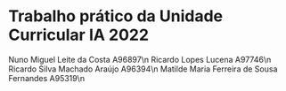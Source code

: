# Trabalho prático da Unidade Curricular IA 2022

Nuno Miguel Leite da Costa A96897\n
Ricardo Lopes Lucena A97746\n
Ricardo Silva Machado Araújo A96394\n
Matilde Maria Ferreira de Sousa Fernandes A95319\n
